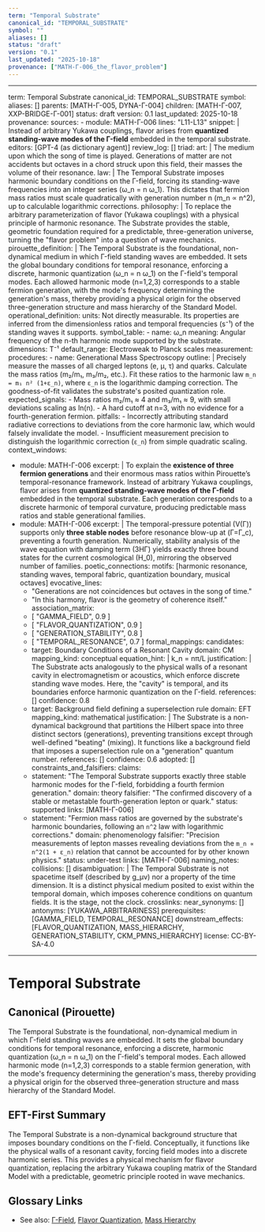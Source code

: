 ```yaml
---
term: "Temporal Substrate"
canonical_id: "TEMPORAL_SUBSTRATE"
symbol: ""
aliases: []
status: "draft"
version: "0.1"
last_updated: "2025-10-18"
provenance: ["MATH-Γ-006_the_flavor_problem"]
---
```


---
term: Temporal Substrate
canonical_id: TEMPORAL_SUBSTRATE
symbol: 
aliases: []
parents: [MATH-Γ-005, DYNA-Γ-004]
children: [MATH-Γ-007, XXP-BRIDGE-Γ-001]
status: draft
version: 0.1
last_updated: 2025-10-18
provenance:
  sources:
    - module: MATH-Γ-006
      lines: "L11-L13"
      snippet: |
        Instead of arbitrary Yukawa couplings, flavor arises from **quantized standing-wave modes of the Γ-field** embedded in the temporal substrate.
  editors: [GPT-4 (as dictionary agent)]
  review_log: []
triad:
  art: |
    The medium upon which the song of time is played. Generations of matter are not accidents but octaves in a chord struck upon this field, their masses the volume of their resonance.
  law: |
    The Temporal Substrate imposes harmonic boundary conditions on the Γ-field, forcing its standing-wave frequencies into an integer series (ω_n = n ω_1). This dictates that fermion mass ratios must scale quadratically with generation number n (m_n ∝ n^2), up to calculable logarithmic corrections.
  philosophy: |
    To replace the arbitrary parameterization of flavor (Yukawa couplings) with a physical principle of harmonic resonance. The Substrate provides the stable, geometric foundation required for a predictable, three-generation universe, turning the "flavor problem" into a question of wave mechanics.
pirouette_definition: |
  The Temporal Substrate is the foundational, non-dynamical medium in which Γ-field standing waves are embedded. It sets the global boundary conditions for temporal resonance, enforcing a discrete, harmonic quantization (ω_n = n ω_1) on the Γ-field's temporal modes. Each allowed harmonic mode (n=1,2,3) corresponds to a stable fermion generation, with the mode's frequency determining the generation's mass, thereby providing a physical origin for the observed three-generation structure and mass hierarchy of the Standard Model.
operational_definition:
  units: Not directly measurable. Its properties are inferred from the dimensionless ratios and temporal frequencies (s⁻¹) of the standing waves it supports.
  symbol_table:
    - name: ω_n
      meaning: Angular frequency of the n-th harmonic mode supported by the substrate.
      dimensions: T⁻¹
      default_range: Electroweak to Planck scales
  measurement:
    procedures:
      - name: Generational Mass Spectroscopy
        outline: |
          Precisely measure the masses of all charged leptons (e, μ, τ) and quarks. Calculate the mass ratios (m₂/m₁, m₃/m₂, etc.). Fit these ratios to the harmonic law `m_n = m₁ n² (1+ε_n)`, where `ε_n` is the logarithmic damping correction. The goodness-of-fit validates the substrate's posited quantization role.
        expected_signals:
          - Mass ratios m₂/m₁ ≈ 4 and m₃/m₁ ≈ 9, with small deviations scaling as ln(n).
          - A hard cutoff at n=3, with no evidence for a fourth-generation fermion.
        pitfalls:
          - Incorrectly attributing standard radiative corrections to deviations from the core harmonic law, which would falsely invalidate the model.
          - Insufficient measurement precision to distinguish the logarithmic correction (`ε_n`) from simple quadratic scaling.
context_windows:
  - module: MATH-Γ-006
    excerpt: |
      To explain the **existence of three fermion generations** and their enormous mass ratios within Pirouette’s temporal-resonance framework. Instead of arbitrary Yukawa couplings, flavor arises from **quantized standing-wave modes of the Γ-field** embedded in the temporal substrate. Each generation corresponds to a discrete harmonic of temporal curvature, producing predictable mass ratios and stable generational families.
  - module: MATH-Γ-006
    excerpt: |
      The temporal-pressure potential (V(Γ)) supports only **three stable nodes** before resonance blow-up at (Γ=Γ_c), preventing a fourth generation. Numerically, stability analysis of the wave equation with damping term (3HΓ̇) yields exactly three bound states for the current cosmological (H_0), mirroring the observed number of families.
poetic_connections:
  motifs: [harmonic resonance, standing waves, temporal fabric, quantization boundary, musical octaves]
  evocative_lines:
    - "Generations are not coincidences but octaves in the song of time."
    - "In this harmony, flavor is the geometry of coherence itself."
  association_matrix:
    - [ "GAMMA_FIELD", 0.9 ]
    - [ "FLAVOR_QUANTIZATION", 0.9 ]
    - [ "GENERATION_STABILITY", 0.8 ]
    - [ "TEMPORAL_RESONANCE", 0.7 ]
formal_mappings:
  candidates:
    - target: Boundary Conditions of a Resonant Cavity
      domain: CM
      mapping_kind: conceptual
      equation_hint: |
        k_n = nπ/L
      justification: |
        The Substrate acts analogously to the physical walls of a resonant cavity in electromagnetism or acoustics, which enforce discrete standing wave modes. Here, the "cavity" is temporal, and its boundaries enforce harmonic quantization on the Γ-field.
      references: []
      confidence: 0.8
    - target: Background field defining a superselection rule
      domain: EFT
      mapping_kind: mathematical
      justification: |
        The Substrate is a non-dynamical background that partitions the Hilbert space into three distinct sectors (generations), preventing transitions except through well-defined "beating" (mixing). It functions like a background field that imposes a superselection rule on a "generation" quantum number.
      references: []
      confidence: 0.6
  adopted: []
constraints_and_falsifiers:
  claims:
    - statement: "The Temporal Substrate supports exactly three stable harmonic modes for the Γ-field, forbidding a fourth fermion generation."
      domain: theory
      falsifier: "The confirmed discovery of a stable or metastable fourth-generation lepton or quark."
      status: supported
      links: [MATH-Γ-006]
    - statement: "Fermion mass ratios are governed by the substrate's harmonic boundaries, following an `n^2` law with logarithmic corrections."
      domain: phenomenology
      falsifier: "Precision measurements of lepton masses revealing deviations from the `m_n ∝ n^2(1 + ε_n)` relation that cannot be accounted for by other known physics."
      status: under-test
      links: [MATH-Γ-006]
naming_notes:
  collisions: []
  disambiguation: |
    The Temporal Substrate is not spacetime itself (described by g_μν) nor a property of the time dimension. It is a distinct physical medium posited to exist within the temporal domain, which imposes coherence conditions on quantum fields. It is the stage, not the clock.
crosslinks:
  near_synonyms: []
  antonyms: [YUKAWA_ARBITRARINESS]
  prerequisites: [GAMMA_FIELD, TEMPORAL_RESONANCE]
  downstream_effects: [FLAVOR_QUANTIZATION, MASS_HIERARCHY, GENERATION_STABILITY, CKM_PMNS_HIERARCHY]
license: CC-BY-SA-4.0
---

# Temporal Substrate

## Canonical (Pirouette)
The Temporal Substrate is the foundational, non-dynamical medium in which Γ-field standing waves are embedded. It sets the global boundary conditions for temporal resonance, enforcing a discrete, harmonic quantization (ω_n = n ω_1) on the Γ-field's temporal modes. Each allowed harmonic mode (n=1,2,3) corresponds to a stable fermion generation, with the mode's frequency determining the generation's mass, thereby providing a physical origin for the observed three-generation structure and mass hierarchy of the Standard Model.

## EFT-First Summary
The Temporal Substrate is a non-dynamical background structure that imposes boundary conditions on the Γ-field. Conceptually, it functions like the physical walls of a resonant cavity, forcing field modes into a discrete harmonic series. This provides a physical mechanism for flavor quantization, replacing the arbitrary Yukawa coupling matrix of the Standard Model with a predictable, geometric principle rooted in wave mechanics.

## Glossary Links
- See also: [Γ-Field](<link-to-gamma-field>), [Flavor Quantization](<link-to-flavor-quantization>), [Mass Hierarchy](<link-to-mass-hierarchy>)